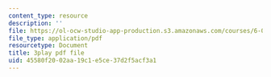 ```yaml
---
content_type: resource
description: ''
file: https://ol-ocw-studio-app-production.s3.amazonaws.com/courses/6-046j-introduction-to-algorithms-sma-5503-fall-2005/45580f2002aa19c1e5ce37d2f5acf3a1_2RxCCEHlEys.pdf
file_type: application/pdf
resourcetype: Document
title: 3play pdf file
uid: 45580f20-02aa-19c1-e5ce-37d2f5acf3a1
---
```

